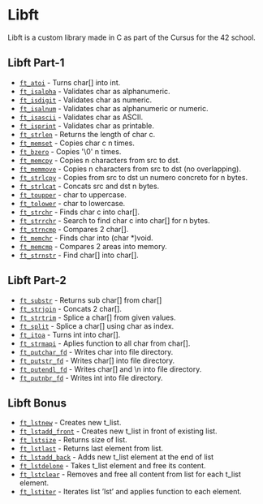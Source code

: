 # Libft

Libft is a custom library made in C as part of the Cursus for the 42 school.

## Libft Part-1

- [`ft_atoi`](ft_atoi.c)                  - Turns char[] into int.
- [`ft_isalpha`](ft_isalpha.c)            - Validates char as alphanumeric.
- [`ft_isdigit`](ft_isdigit.c)            - Validates char as numeric.
- [`ft_isalnum`](ft_isalnum.c)            - Validates char as alphanumeric or numeric.
- [`ft_isascii`](ft_isascii.c)            - Validates char as ASCII.
- [`ft_isprint`](ft_isprint.c)            - Validates char as printable.
- [`ft_strlen`](ft_strlen.c)              - Returns the length of char c.
- [`ft_memset`](ft_memset.c)              - Copies char c n times.
- [`ft_bzero`](ft_bzero.c)                - Copies '\0' n times. 
- [`ft_memcpy`](ft_memcpy.c)              - Copies n characters from src to dst.
- [`ft_memmove`](ft_memmove.c)            - Copies n characters from src to dst (no overlapping).
- [`ft_strlcpy`](ft_strlcpy.c)            - Copies from src to dst un numero concreto for n bytes.
- [`ft_strlcat`](ft_strlcat.c)            - Concats src and dst n bytes.
- [`ft_toupper`](ft_toupper.c)            - char to uppercase.
- [`ft_tolower`](ft_tolower.c)            - char to lowercase.
- [`ft_strchr`](ft_strchr.c)              - Finds char c into char[].
- [`ft_strrchr`](ft_strrchr.c)            - Search to find char c into char[] for n bytes.
- [`ft_strncmp`](ft_strncmp.c)            - Compares 2 char[].
- [`ft_memchr`](ft_memchr.c)              - Finds char into (char *)void.
- [`ft_memcmp`](ft_memcmp.c)              - Compares 2 areas into memory.
- [`ft_strnstr`](ft_strnstr.c)            - Find char[] into char[].

## Libft Part-2
- [`ft_substr`](ft_substr.c)	          - Returns sub char[] from char[]
- [`ft_strjoin`](ft_strjoin.c)	          - Concats 2 char[].
- [`ft_strtrim`](ft_strtrim.c)	          - Splice a char[] from given values.
- [`ft_split`](ft_split.c)	              - Splice a char[] using char as index.
- [`ft_itoa`](ft_itoa.c)	              - Turns int into char[]. 
- [`ft_strmapi`](ft_strmapi.c)            - Aplies function to all char from char[]. 
- [`ft_putchar_fd`](ft_putchar_fd.c)      - Writes char into file directory.
- [`ft_putstr_fd`](ft_putstr_fd.c)        - Writes char[] into file directory.
- [`ft_putendl_fd`](ft_putendl_fd.c)	  - Writes char[] and \n into file directory.
- [`ft_putnbr_fd`](ft_putnbr_fd.c)	      - Writes int into file directory.

## Libft Bonus
- [`ft_lstnew`](ft_lstnew.c)	           - Creates new t_list.
- [`ft_lstadd_front`](ft_lstadd_front.c)   - Creates new t_list in front of existing list.
- [`ft_lstsize`](ft_lstsize.c)	           - Returns size of list.
- [`ft_lstlast`](ft_lstlast.c)	           - Returns last element from list.
- [`ft_lstadd_back`](ft_lstadd_back.c)	   - Adds new t_list element at the end of list
- [`ft_lstdelone`](ft_lstdelone.c)	       - Takes t_list element and free its content.
- [`ft_lstclear`](ft_lstclear.c)	       - Removes and free all content from list for each t_list element.
- [`ft_lstiter`](ft_lstiter.c)	           - Iterates list ’lst’ and applies function to each element.
